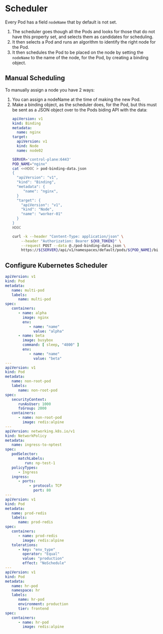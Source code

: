 # Scheduler

Every Pod has a field `nodeName` that by default is not set.
1. The scheduler goes though all the Pods and looks for those that do not have
   this property set, and selects them as candidates for scheduling.
2. It then selects a Pod and runs an algorithm to identify the right node for
   the Pod.
3. It then schedules the Pod to be placed on the node by setting the `nodeName`
   to the name of the node, for the Pod, by creating a binding object.

## Manual Scheduling

To manually assign a node you have 2 ways:
1. You can assign a nodeName at the time of making the new Pod.
2. Make a binding object, as the scheduler does, for the Pod, but this must be sent as a JSON object over to the Pods biding API with the data:
   ```yaml
   apiVersion: v1
   kind: Binding
   metadata:
     name: nginx
   target:
     apiVersion: v1
     kind: Node
     name: node02
   ```
   ```sh
   SERVER='control-plane:6443'
   POD_NAME="nginx"
   cat <<HDOC > pod-binding-data.json
   {
     "apiVersion": "v1",
     "kind": "Binding",
     "metadata": {
        "name": "nginx",
     }
     "target": {
       "apiVersion": "v1",
       "kind": "Node",
       "name": "worker-01"
     }
   }
   HDOC

   curl -k --header "Content-Type: application/json" \
       --header "Authorization: Bearer ${K8_TOKEN}" \
       --request POST --data @./pod-binding-data.json \
       https://${SERVER}/api/v1/namespaces/default/pods/${POD_NAME}/binding
   ```

## Configure Kubernetes Scheduler

```yaml
apiVersion: v1
kind: Pod
metadata:
   name: multi-pod
   labels:
      name: multi-pod
spec:
   containers:
      - name: alpha
        image: nginx
        env:
           - name: "name"
             value: "alpha"
      - name: beta
        image: busybox
        command: [ sleep, "4800" ]
        env:
           - name: "name"
             value: "beta"
---
apiVersion: v1
kind: Pod
metadata:
   name: non-root-pod
   labels:
      name: non-root-pod
spec:
   securityContext:
      runAsUser: 1000
      fsGroup: 2000
   containers:
      - name: non-root-pod
        image: redis:alpine
---
apiVersion: networking.k8s.io/v1
kind: NetworkPolicy
metadata:
   name: ingress-to-nptest
spec:
   podSelector:
      matchLabels:
         run: np-test-1
   policyTypes:
      - Ingress
   ingress:
      - ports:
           - protocol: TCP
             port: 80
---
apiVersion: v1
kind: Pod
metadata:
   name: prod-redis
   labels:
      name: prod-redis
spec:
   containers:
      - name: prod-redis
        image: redis:alpine
   tolerations:
      - key: "env_type"
        operator: "Equal"
        value: "production"
        effect: "NoSchedule"
---
apiVersion: v1
kind: Pod
metadata:
   name: hr-pod
   namespace: hr
   labels:
      name: hr-pod
      environment: production
      tier: frontend
spec:
   containers:
      - name: hr-pod
        image: redis:alpine
```